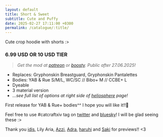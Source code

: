 ```yaml
---
layout: default
title: Short & Sweet
subtitle: Cute and Puffy
date: 2025-02-27 17:11:00 +0300
permalink: /catalogue/:title/
---
```


Cute crop hoodie with shorts :>

### 6.99 USD OR 10 USD TIER
> *Get the mod at [patreon] or [boosty]. Public after 27.06.2025!*

- Replaces: Gryphonskin Breastguard, Gryphonskin Pantalettes
- Bodies: YAB & Rue S/M/L, WC/SC // Bibo+ M // CCBE+ L
- Dyeable
- 3 material version
- *...see full list of options at right side of [heliosphere] page!*

First release for YAB & Rue+ bodies^^ I hope you will like it!!🌺

Feel free to use #catcraftxiv tag on [twitter] and [bluesky]! I will be glad seeing these :>

Thank you [idis], Lily Aria, [Azzi], [Adra], [haruhi] and [Saki] for previews!! <3

[//]: # (Comments & links:)

[//]: # (Download links:)
[patreon]: https://www.patreon.com/posts/short-sweet-123225079
[boosty]: https://boosty.to/miaumori/posts/beb69cad-7517-488d-a688-5d1e2f1f98b3
[heliosphere]: https://heliosphere.app/mod/0amwsy6y8h6x79tbwmvcy1pkw4

[//]: # (Static links for referencing, same for all releases)
[//]: # (Lovely people <3)
[idis]: https://x.com/idisxiv
[Azzi]: https://x.com/AzziXiko
[Adra]: https://x.com/yourfav_vierelf
[haruhi]: https://x.com/haruhixiv
[Saki]: https://x.com/PhotosmithSaki
[Ellie]: https://x.com/Ellieffxiv

[//]: # (Social profiles:)
[twitter]: https://x.com/hashtag/catcraftxiv
[bluesky]: https://bsky.app/hashtag/catcraftxiv